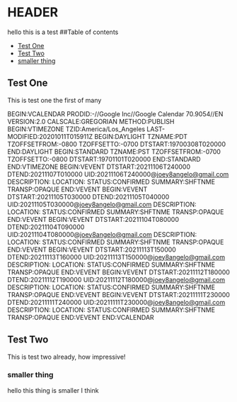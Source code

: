# HEADER
hello this is a test
##Table of contents
* [Test One](#test-one)
* [Test Two](#test-two)
* [smaller thing](#smaller-thing)

## Test One
This is test one the first of many




BEGIN:VCALENDAR
PRODID:-//Google Inc//Google Calendar 70.9054//EN
VERSION:2.0
CALSCALE:GREGORIAN
METHOD:PUBLISH
BEGIN:VTIMEZONE
TZID:America/Los_Angeles
LAST-MODIFIED:20201011T015911Z
BEGIN:DAYLIGHT
TZNAME:PDT
TZOFFSETFROM:-0800
TZOFFSETTO:-0700
DTSTART:19700308T020000
END:DAYLIGHT
BEGIN:STANDARD
TZNAME:PST
TZOFFSETFROM:-0700
TZOFFSETTO:-0800
DTSTART:19701101T020000
END:STANDARD
END:VTIMEZONE
BEGIN:VEVENT
DTSTART:20211106T240000
DTEND:20211107T010000
UID:20211106T240000@joey8angelo@gmail.com
DESCRIPTION:
LOCATION:
STATUS:CONFIRMED
SUMMARY:SHFTNME
TRANSP:OPAQUE
END:VEVENT
BEGIN:VEVENT
DTSTART:20211105T030000
DTEND:20211105T040000
UID:20211105T030000@joey8angelo@gmail.com
DESCRIPTION:
LOCATION:
STATUS:CONFIRMED
SUMMARY:SHFTNME
TRANSP:OPAQUE
END:VEVENT
BEGIN:VEVENT
DTSTART:20211104T080000
DTEND:20211104T090000
UID:20211104T080000@joey8angelo@gmail.com
DESCRIPTION:
LOCATION:
STATUS:CONFIRMED
SUMMARY:SHFTNME
TRANSP:OPAQUE
END:VEVENT
BEGIN:VEVENT
DTSTART:20211113T150000
DTEND:20211113T160000
UID:20211113T150000@joey8angelo@gmail.com
DESCRIPTION:
LOCATION:
STATUS:CONFIRMED
SUMMARY:SHFTNME
TRANSP:OPAQUE
END:VEVENT
BEGIN:VEVENT
DTSTART:20211112T180000
DTEND:20211112T190000
UID:20211112T180000@joey8angelo@gmail.com
DESCRIPTION:
LOCATION:
STATUS:CONFIRMED
SUMMARY:SHFTNME
TRANSP:OPAQUE
END:VEVENT
BEGIN:VEVENT
DTSTART:20211111T230000
DTEND:20211111T240000
UID:20211111T230000@joey8angelo@gmail.com
DESCRIPTION:
LOCATION:
STATUS:CONFIRMED
SUMMARY:SHFTNME
TRANSP:OPAQUE
END:VEVENT
END:VCALENDAR
## Test Two
This is test two already, how impressive!
### smaller thing
hello this thing is smaller I think
